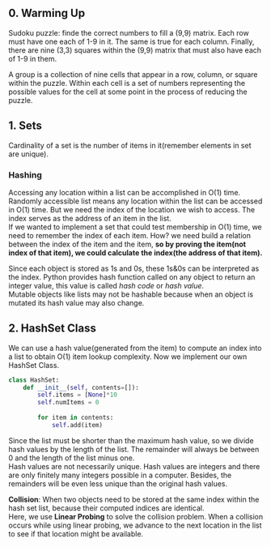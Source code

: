 
## 0. Warming Up
Sudoku puzzle: finde the correct numbers to fill a (9,9) matrix. Each row must have one each of 1-9 in it. The same is true for each column. Finally, there are nine (3,3) squares within the (9,9) matrix that must also have each of 1-9 in them.  

A group is a collection of nine cells that appear in a row, column, or square within the puzzle. Within each cell is a set of numbers representing the possible values for the cell at some point in the process of reducing the puzzle.  
## 1. Sets
Cardinality of a set is the number of items in it(remember elements in set are unique).
### Hashing
Accessing any location within a list can be accomplished in O(1) time. Randomly accessible list means any location within the list can be accessed in O(1) time. But we need the index of the location we wish to access. The index serves as the address of an item in the list.  
If we wanted to implement a set that could test membership in O(1) time, we need to remember the index of each item. How? we need build a relation between the index of the item and the item, __so by proving the item(not index of that item), we could calculate the index(the address of that item).__   

Since each object is stored as 1s and 0s, these 1s&0s can be interpreted as the index. Python provides hash function called on any object to return an integer value, this value is called _hash code_ or _hash value_.   
Mutable objects like lists may not be hashable because when an object is mutated its hash value may also change.

## 2. HashSet Class
We can use a hash value(generated from the item) to compute an index into a list to obtain O(1) item lookup complexity. Now we implement our own HashSet Class.


```python
class HashSet:
    def __init__(self, contents=[]):
        self.items = [None]*10
        self.numItems = 0
        
        for item in contents:
            self.add(item)
```

Since the list must be shorter than the maximum hash value, so we divide hash values by the length of the list. The remainder will always be between 0 and the length of the list minus one.  
Hash values are not necessarily unique. Hash values are integers and there are only finitely many integers possible in a computer. Besides, the remainders will be even less unique than the original hash values.  

__Collision__: When two objects need to be stored at the same index within the hash set list, because their computed indices are identical.   
Here, we use __Linear Probing__ to solve the collision problem. When a collision occurs while using linear probing, we advance to the next location in the list to see if that location might be available.


```python

```
